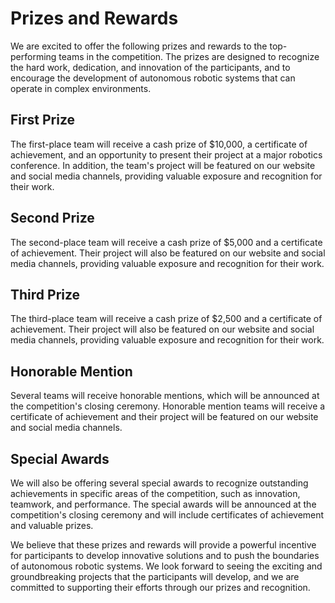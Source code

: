 # Prizes and Rewards

We are excited to offer the following prizes and rewards to the top-performing teams in the competition. The prizes are designed to recognize the hard work, dedication, and innovation of the participants, and to encourage the development of autonomous robotic systems that can operate in complex environments.

## First Prize

The first-place team will receive a cash prize of $10,000, a certificate of achievement, and an opportunity to present their project at a major robotics conference. In addition, the team's project will be featured on our website and social media channels, providing valuable exposure and recognition for their work.

## Second Prize

The second-place team will receive a cash prize of $5,000 and a certificate of achievement. Their project will also be featured on our website and social media channels, providing valuable exposure and recognition for their work.

## Third Prize

The third-place team will receive a cash prize of $2,500 and a certificate of achievement. Their project will also be featured on our website and social media channels, providing valuable exposure and recognition for their work.

## Honorable Mention

Several teams will receive honorable mentions, which will be announced at the competition's closing ceremony. Honorable mention teams will receive a certificate of achievement and their project will be featured on our website and social media channels.

## Special Awards

We will also be offering several special awards to recognize outstanding achievements in specific areas of the competition, such as innovation, teamwork, and performance. The special awards will be announced at the competition's closing ceremony and will include certificates of achievement and valuable prizes.

We believe that these prizes and rewards will provide a powerful incentive for participants to develop innovative solutions and to push the boundaries of autonomous robotic systems. We look forward to seeing the exciting and groundbreaking projects that the participants will develop, and we are committed to supporting their efforts through our prizes and recognition.

